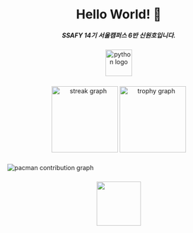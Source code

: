 <h1 align="center"> Hello World! 👋</h1>

<h5 align="center"> SSAFY 14기 서울캠퍼스 6반 신원호입니다.

###

<div align="center">
  <img src="https://skillicons.dev/icons?i=py" height="60" alt="python logo"  />
</div>

###

<div align="center">
  <img src="https://streak-stats.demolab.com?user=ssafyswh&locale=en&mode=daily&theme=dracula&hide_border=false&border_radius=5&order=3" height="150" alt="streak graph"  />
  <img src="https://github-profile-trophy.vercel.app?username=ssafyswh&theme=dracula&column=-1&row=1&margin-w=8&margin-h=8&no-bg=false&no-frame=false&order=4" height="150" alt="trophy graph"  />
</div>

###

<picture>
  <source media="(prefers-color-scheme: dark)" srcset="https://raw.githubusercontent.com/ssafyswh/ssafyswh/output/pacman-contribution-graph-dark.svg">
  <source media="(prefers-color-scheme: light)" srcset="https://raw.githubusercontent.com/ssafyswh/ssafyswh/output/pacman-contribution-graph.svg">
  <img alt="pacman contribution graph" src="https://raw.githubusercontent.com/ssafyswh/ssafyswh/output/pacman-contribution-graph.svg">
</picture>

###

<div align="center">
  <img height="100" src=""C:\Users\SSAFY\Downloads\rn_image_picker_lib_temp_76901920-6055-4fc3-87d4-5bd9d1667ee4.gif""  />
</div>

###
<!--
**ssafyswh/ssafyswh** is a ✨ _special_ ✨ repository because its `README.md` (this file) appears on your GitHub profile.

Here are some ideas to get you started:

- 🔭 I’m currently working on ...
- 🌱 I’m currently learning ...
- 👯 I’m looking to collaborate on ...
- 🤔 I’m looking for help with ...
- 💬 Ask me about ...
- 📫 How to reach me: ...
- 😄 Pronouns: ...
- ⚡ Fun fact: ...
-->
